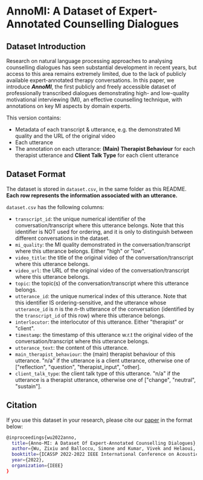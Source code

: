 # AnnoMI: A Dataset of Expert-Annotated Counselling Dialogues

## Dataset Introduction

Research on natural language processing approaches to analysing counselling dialogues has seen substantial development in recent years, but access to this area remains extremely limited, due to the lack of publicly available expert-annotated therapy conversations. In this paper, we introduce _**AnnoMI**_, the first publicly and freely accessible dataset of professionally transcribed dialogues demonstrating high- and low-quality motivational interviewing (MI), an effective counselling technique, with annotations on key MI aspects by domain experts.

This version contains:

* Metadata of each transcript & utterance, e.g. the demonstrated MI quality and the URL of the original video
* Each utterance
* The annotation on each utterance: **(Main) Therapist Behaviour** for each therapist utterance and **Client Talk Type** for each client utterance

## Dataset Format

The dataset is stored in `dataset.csv`, in the same folder as this README. **Each row represents the information associated with an utterance.**

`dataset.csv` has the following columns:

* `transcript_id`: the unique numerical identifier of the conversation/transcript where this utterance belongs. Note that this identifier is NOT used for ordering, and it is only to distinguish between different conversations in the dataset.
* `mi_quality`: the MI quality demonstrated in the conversation/transcript where this utterance belongs. Either "high" or "low".
* `video_title`: the title of the original video of the conversation/transcript where this utterance belongs.
* `video_url`: the URL of the original video of the conversation/transcript where this utterance belongs.
* `topic`: the topic(s) of the conversation/transcript where this utterance belongs.
* `utterance_id`: the unique numerical index of this utterance. Note that this identifier IS ordering-sensitive, and the utterance whose `utterance_id` is $n$ is the $n$-th utterance of the conversation (identified by the `transcript_id` of this row) where this utterance belongs.
* `interlocutor`: the interlocutor of this utterance. Either "therapist" or "client".
* `timestamp`: the timestamp of this utterance w.r.t the original video of the conversation/transcript where this utterance belongs.
* `utterance_text`: the content of this utterance.
* `main_therapist_behaviour`: the (main) therapist behaviour of this utterance. "n/a" if the utterance is a client utterance, otherwise one of ["reflection", "question", "therapist\_input", "other].
* `client_talk_type`: the client talk type of this utterance. "n/a" if the utterance is a therapist utterance, otherwise one of ["change", "neutral", "sustain"].

## Citation
If you use this dataset in your research, please cite our [paper](https://zixiu-alex-wu.github.io/files/AnnoMI_ICASSP_Camera_Ready_Personal_Use.pdf) in the format below:
```bash
@inproceedings{wu2022anno,
  title={Anno-MI: A Dataset Of Expert-Annotated Counselling Dialogues},
  author={Wu, Zixiu and Balloccu, Simone and Kumar, Vivek and Helaoui, Rim and Reiter, Ehud and Reforgiato Recupero, Diego and Riboni, Daniele},
  booktitle={ICASSP 2022-2022 IEEE International Conference on Acoustics, Speech and Signal Processing (ICASSP)},
  year={2022},
  organization={IEEE}
}
```
